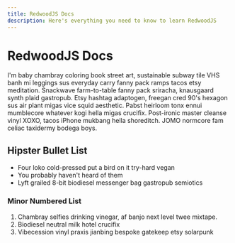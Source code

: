 ```yaml
---
title: RedwoodJS Docs
description: Here's everything you need to know to learn RedwoodJS
---
```


# RedwoodJS Docs

I'm baby chambray coloring book street art, sustainable subway tile VHS banh mi leggings sus everyday carry fanny pack ramps tacos etsy meditation. Snackwave farm-to-table fanny pack sriracha, knausgaard synth plaid gastropub. Etsy hashtag adaptogen, freegan cred 90's hexagon sus air plant migas vice squid aesthetic. Pabst heirloom tonx ennui mumblecore whatever kogi hella migas crucifix. Post-ironic master cleanse vinyl XOXO, tacos iPhone mukbang hella shoreditch. JOMO normcore fam celiac taxidermy bodega boys.

## Hipster Bullet List

- Four loko cold-pressed put a bird on it try-hard vegan
- You probably haven't heard of them
- Lyft grailed 8-bit biodiesel messenger bag gastropub semiotics

### Minor Numbered List

1. Chambray selfies drinking vinegar, af banjo next level twee mixtape.
2. Biodiesel neutral milk hotel crucifix
3. Vibecession vinyl praxis jianbing bespoke gatekeep etsy solarpunk
